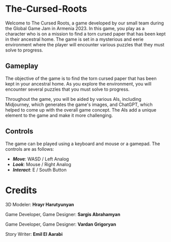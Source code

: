 # The-Cursed-Roots

Welcome to The Cursed Roots, a game developed by our small team during the Global Game Jam in Armenia 2023. In this game, you play as a character who is on a mission to find a torn cursed paper that has been kept in their ancestral home. The game is set in a mysterious and eerie environment where the player will encounter various puzzles that they must solve to progress.



## Gameplay

The objective of the game is to find the torn cursed paper that has been kept in your ancestral home. As you explore the environment, you will encounter several puzzles that you must solve to progress.

Throughout the game, you will be aided by various AIs, including Midjourney, which generates the game's images, and ChatGPT, which helped to come up with the overall game concept. The AIs add a unique element to the game and make it more challenging.



## Controls

The game can be played using a keyboard and mouse or a gamepad. The controls are as follows:

* ***Move***: WASD / Left Analog
* ***Look***: Mouse / Right Analog
* ***Interact***: E / South Button



# Credits

3D Modeler: **Hrayr Harutyunyan**

Game Developer, Game Designer: **Sargis Abrahamyan**

Game Developer, Game Designer: **Vardan Grigoryan**

Story Writer: **Emil El Aarabi**
